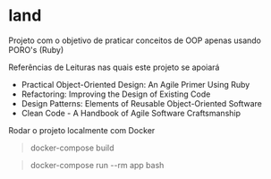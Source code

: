 # land

Projeto com o objetivo de praticar conceitos de OOP apenas usando PORO's (Ruby)


Referências de Leituras nas quais este projeto se apoiará

- Practical Object-Oriented Design: An Agile Primer Using Ruby
- Refactoring: Improving the Design of Existing Code
- Design Patterns: Elements of Reusable Object-Oriented Software
- Clean Code - A Handbook of Agile Software Craftsmanship

Rodar o projeto localmente com Docker

> docker-compose build

> docker-compose run --rm app bash

